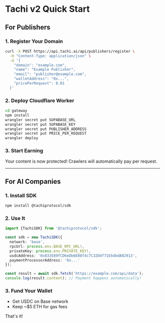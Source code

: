 # Tachi v2 Quick Start

## For Publishers

### 1. Register Your Domain

```bash
curl -X POST https://api.tachi.ai/api/publishers/register \
  -H "Content-Type: application/json" \
  -d '{
    "domain": "example.com",
    "name": "Example Publisher",
    "email": "publisher@example.com",
    "walletAddress": "0x...",
    "pricePerRequest": 0.01
  }'
```

### 2. Deploy Cloudflare Worker

```bash
cd gateway
npm install
wrangler secret put SUPABASE_URL
wrangler secret put SUPABASE_KEY
wrangler secret put PUBLISHER_ADDRESS
wrangler secret put PRICE_PER_REQUEST
wrangler deploy
```

### 3. Start Earning

Your content is now protected! Crawlers will automatically pay per request.

---

## For AI Companies

### 1. Install SDK

```bash
npm install @tachiprotocol/sdk
```

### 2. Use It

```typescript
import {TachiSDK} from '@tachiprotocol/sdk';

const sdk = new TachiSDK({
  network: 'base',
  rpcUrl: process.env.BASE_RPC_URL!,
  privateKey: process.env.PRIVATE_KEY!,
  usdcAddress: '0x833589fCD6eDb6E08f4c7C32D4f71b54bdA02913',
  paymentProcessorAddress: '0x...'
});

const result = await sdk.fetch('https://example.com/api/data');
console.log(result.content); // Payment happens automatically!
```

### 3. Fund Your Wallet

- Get USDC on Base network
- Keep ~$5 ETH for gas fees

That's it!

